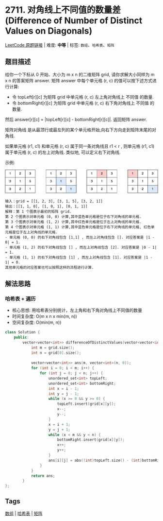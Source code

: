 # 2711. 对角线上不同值的数量差 (Difference of Number of Distinct Values on Diagonals)

[LeetCode 原题链接](https://leetcode.cn/problems/difference-of-number-of-distinct-values-on-diagonals/) | 难度: **中等** | 标签: `数组`、`哈希表`、`矩阵`

## 题目描述

给你一个下标从 0 开始、大小为 m x n 的二维矩阵 grid, 请你求解大小同样为 m x n 的答案矩阵 answer.
矩阵 answer 中每个单元格 (r, c) 的值可以按下述方式进行计算:

- 令 topLeft[r][c] 为矩阵 grid 中单元格 (r, c) 左上角对角线上 不同值 的数量.
- 令 bottomRight[r][c] 为矩阵 grid 中单元格 (r, c) 右下角对角线上 不同值 的数量.

然后 answer[r][c] = |topLeft[r][c] - bottomRight[r][c]|.
返回矩阵 answer.

矩阵对角线 是从最顶行或最左列的某个单元格开始,向右下方向走到矩阵末尾的对角线.

如果单元格 (r1, c1) 和单元格 (r, c) 属于同一条对角线且 r1 < r , 则单元格 (r1, c1) 属于单元格 (r, c) 的左上对角线. 类似地, 可以定义右下对角线.

示例:

![2711. 对角线上不同值的数量差 - 示例](/problems/2711-difference-of-number-of-distinct-values-on-diagonals/ex.png)

```plaintext
输入：grid = [[1, 2, 3], [3, 1, 5], [3, 2, 1]]
输出：[[1, 1, 0], [1, 0, 1], [0, 1, 1]]
解释：第 1 个图表示最初的矩阵 grid.
第 2 个图表示对单元格 (0, 0) 计算,其中蓝色单元格是位于右下对角线的单元格.
第 3 个图表示对单元格 (1, 2) 计算,其中红色单元格是位于左上对角线的单元格.
第 4 个图表示对单元格 (1, 1) 计算,其中蓝色单元格是位于右下对角线的单元格, 红色单元格是位于左上对角线的单元格.
- 单元格 (0, 0) 的右下对角线包含 [1,1] , 而左上对角线包含 []. 对应答案是 |1 - 0| = 1.
- 单元格 (1, 2) 的右下对角线包含 [] , 而左上对角线包含 [2]. 对应答案是 |0 - 1| = 1.
- 单元格 (1, 1) 的右下对角线包含 [1] , 而左上对角线包含 [1]. 对应答案是 |1 - 1| = 0.
其他单元格的对应答案也可以按照这样的流程进行计算.
```

## 解法思路

### 哈希表 + 遍历

- 核心思想: 用哈希表分别统计，左上角和右下角对角线上不同值的数量
- 时间复杂度: O(m x n x min(m, n))
- 空间复杂度: O(min(m, n))

```cpp
class Solution {
    public:
        vector<vector<int>> differenceOfDistinctValues(vector<vector<int>>& grid) {
            int m = grid.size();
            int n = grid[0].size();

            vector<vector<int>> ans(m, vector<int>(n, 0));
            for (int i = 0; i < m; i++) {
                for (int j = 0; j < n; j++) {
                    unordered_set<int> topLeft;
                    unordered_set<int> bottomRight;
                    int x = i - 1;
                    int y = j - 1;
                    while (x >= 0 && y >= 0) {
                        topLeft.insert(grid[x][y]);
                        x--;
                        y--;
                    }
                    x = i + 1;
                    y = j + 1;
                    while (x < m && y < n) {
                        bottomRight.insert(grid[x][y]);
                        x++;
                        y++;
                    }
                    ans[i][j] = abs((int)topLeft.size() - (int)bottomRight.size());
                }
            }
            return ans;
        }
};
```

## Tags

[数组](/tags/array.md) | [哈希表](/tags/hash-table.md) | [矩阵](/tags/matrix.md)
